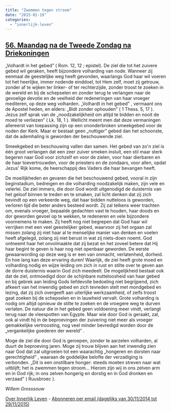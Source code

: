 ```yaml
---
title: "Zwemmen tegen stroom"
date: "2015-01-19"
categories: 
  - "innerlijk-leven"
---
```


## [56\. Maandag na de Tweede Zondag na Driekoningen](http://ift.tt/1xIhVZ8)

„Volhardt in het gebed” ( Rom. 12, 12 ; epistel). De ziel die tot het zuivere gebed wil geraken, heeft bijzondere volharding van node. Wanneer zij eenmaal de geestelijke weg heeft gevonden, waarlangs God haar wil voeren tot het heerlijke, immer nodende einddoel, tot Hem zelf, moet zij getrouw, zonder af te wijken ter linker- of ter rechterzijde, zonder troost te zoeken in de wereld en bij de schepselen en zonder terug te verlangen naar de gevoelige devotie en de veelheid der redeneringen van haar vroeger mediteren, op deze weg volharden. „Volhardt in het gebed” , vermaant ons de Apostel heden, en elders: „Bidt zonder ophouden” ( 1 Thess. 5, 17 ). Jezus zelf sprak van de „noodzakelijkheid om altijd te bidden en nooit de moed te verliezen” ( Lk. 18, 1 ). Wellicht meent men dat deze vermaningen allereerst van toepassing zijn op een ononderbroken smeekgebed voor de noden der Kerk. Maar er bestaat geen „nuttiger” gebed dan het schoonste, dat de ademhaling is geworden der beschouwende ziel.

Smeekgebed en beschouwing vallen dan samen. Het gebed van zo'n ziel is één groot verlangen dat een zeer zuiver smeken insluit, een stil maar sterk begeren naar God voor zichzelf en voor de zielen, voor haar dierbaren en de haar toevertrouwden, voor de priesters en de zondaars, voor allen, opdat Jezus' Rijk kome, de heerschappij des Vaders die haar bevangen heeft.

De moeilijkheden en gevaren die het beschouwend gebed, vooral in zijn beginstadium, bedreigen en die volharding noodzakelijk maken, zijn vele en velerlei. De ziel immers, die door God wordt uitgenodigd de duisternis van het geloof binnen te treden en te smaken, zal licht denken dat zij zich bevindt op een verkeerde weg, dat haar bidden nutteloos is geworden, verloren tijd die beter anders besteed wordt. Zij zal telkens weer trachten om, evenals vroeger, bepaalde gedachten vast te houden, haar doods en dor geworden gevoel op te wekken, te redeneren en vele bijzondere voornemens te maken. Zij heeft nog niet begrepen dat God haar wil verrijken met een veel geestelijker gebed, waarvoor zij het orgaan zal missen zolang zij niet haar al te menselijke manier van denken en voelen heeft afgelegd, zolang zij niet berust in wat zij niets-doen noemt. God ontneemt haar het onvolmaakte dat zij bezat en het zoveel betere dat Hij haar begint te geven is haar nog niet openbaar geworden. De eerste gewaarwording op deze weg is er een van onmacht, verlatenheid, dorheid. En hoe lang kan deze ervaring duren! Waarlijk, de ziel heeft grote moed en volharding nodig en wijze leiding om zich in rust en stilte over te geven aan de dorre duisternis waarin God zich meedeelt. De mogelijkheid bestaat ook dat de ziel, ontmoedigd door de schijnbare nutteloosheid van haar gebed en bij gebrek aan leiding Gods liefdevolle bedoeling niet begrijpend, zich afkeert van het inwendig gebed en zich tevreden stelt met mondgebed en lezing, dat zij zich overgeeft aan uiterlijke werkzaamheid, of zelfs troost gaat zoeken bij de schepselen en in lauwheid vervalt. Grote volharding is nodig om altijd opnieuw de stilte te zoeken en de vroegere weg te durven verlaten. De natuur die in het gebed geen voldoening meer vindt, verlangt terug naar de vleespotten van Egypte. Maar wie door God is geraakt, zal, ook al vindt hij in de beproevingen der zuivering niet meer als vroeger gemakkelijke vertroosting, nog veel minder bevredigd worden door de „vergankelijke goederen der wereld” .

Moge de ziel die door God is geroepen, zonder te aarzelen volharden, al duurt de beproeving jaren. Moge zij trouw blijven aan het inwendig zien naar God dat zal uitgroeien tot een waarachtig „hongeren en dorsten naar gerechtigheid” , waaraan de goddelijke belofte der verzadiging is verbonden. „Dit is een onstilbare honger: steeds moeten streven naar wat uitblijft; het is zwemmen tegen stroom… Hierom zijn wij in ons zelven arm en in God rijk; in ons zelven hongerig en dorstig en in God dronken en verzaad” ( Ruusbroec ).

_Willem Grosssouw_

[Over Innerlijk Leven](http://ift.tt/1y6X5mY) - [Abonneren per email (dagelijks van 30/11/2014 tot 29/11/2015)](http://eepurl.com/9P3DT)
